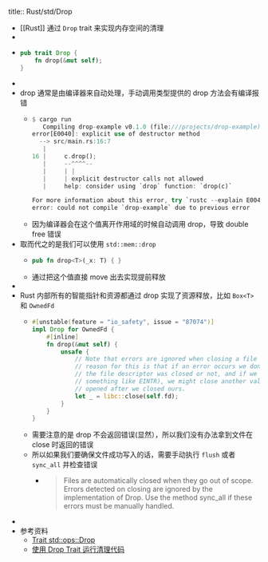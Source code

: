 title:: Rust/std/Drop

- [[Rust]] 通过 `Drop` trait 来实现内存空间的清理
-
- ```rust
  pub trait Drop {
      fn drop(&mut self);
  }
  ```
-
- drop 通常是由编译器来自动处理，手动调用类型提供的 drop 方法会有编译报错
	- ```rust
	  $ cargo run
	     Compiling drop-example v0.1.0 (file:///projects/drop-example)
	  error[E0040]: explicit use of destructor method
	    --> src/main.rs:16:7
	     |
	  16 |     c.drop();
	     |     --^^^^--
	     |     | |
	     |     | explicit destructor calls not allowed
	     |     help: consider using `drop` function: `drop(c)`
	  
	  For more information about this error, try `rustc --explain E0040`.
	  error: could not compile `drop-example` due to previous error
	  ```
	- 因为编译器会在这个值离开作用域的时候自动调用 drop，导致 double free 错误
- 取而代之的是我们可以使用 `std::mem::drop`
	- ```rust
	  pub fn drop<T>(_x: T) { }
	  ```
	- 通过把这个值直接 move 出去实现提前释放
-
- Rust 内部所有的智能指针和资源都通过 drop 实现了资源释放，比如 `Box<T>` 和 `OwnedFd`
	- ```rust
	  #[unstable(feature = "io_safety", issue = "87074")]
	  impl Drop for OwnedFd {
	      #[inline]
	      fn drop(&mut self) {
	          unsafe {
	              // Note that errors are ignored when closing a file descriptor. The
	              // reason for this is that if an error occurs we don't actually know if
	              // the file descriptor was closed or not, and if we retried (for
	              // something like EINTR), we might close another valid file descriptor
	              // opened after we closed ours.
	              let _ = libc::close(self.fd);
	          }
	      }
	  }
	  ```
	- 需要注意的是 drop 不会返回错误(显然），所以我们没有办法拿到文件在 close 时返回的错误
	- 所以如果我们要确保文件成功写入的话，需要手动执行 `flush` 或者 `sync_all` 并检查错误
		- > Files are automatically closed when they go out of scope. Errors detected on closing are ignored by the implementation of Drop. Use the method sync_all if these errors must be manually handled.
-
- 参考资料
	- [Trait std::ops::Drop](https://doc.rust-lang.org/std/ops/trait.Drop.html)
	- [使用 Drop Trait 运行清理代码](https://kaisery.github.io/trpl-zh-cn/ch15-03-drop.html)